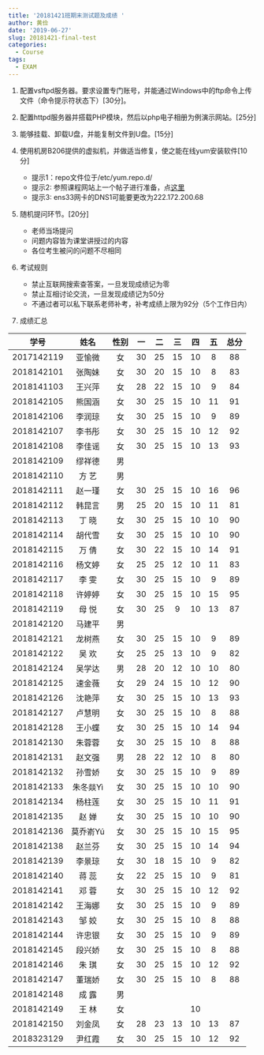 ```yaml
---
title: '20181421班期末测试题及成绩 '
author: 黄俭
date: '2019-06-27'
slug: 20181421-final-test
categories:
  - Course
tags:
  - EXAM
---
```


1. 配置vsftpd服务器。要求设置专门账号，并能通过Windows中的ftp命令上传文件（命令提示符状态下）[30分]。

1. 配置httpd服务器并搭载PHP模块，然后以php电子相册为例演示网站。[25分]

1. 能够挂载、卸载U盘，并能复制文件到U盘。[15分]

1. 使用机房B206提供的虚拟机，并做适当修复，使之能在线yum安装软件[10分]
    - 提示1：repo文件位于/etc/yum.repo.d/
    - 提示2: 参照课程网站上一个帖子进行准备，点[这里](https://huangjianlinux.netlify.com/post/2019/05/27/centos7-yum-repo-update/)
    - 提示3: ens33网卡的DNS1可能要更改为222.172.200.68

1. 随机提问环节。[20分]
    - 老师当场提问
    - 问题内容皆为课堂讲授过的内容
    - 各位考生被问的问题不尽相同

1. 考试规则
    - 禁止互联网搜索查答案，一旦发现成绩记为零
    - 禁止互相讨论交流，一旦发现成绩记为50分
    - 不通过者可以私下联系老师补考，补考成绩上限为92分（5个工作日内）
    
1. 成绩汇总

|学号         |      姓名| 性别    | 一    |  二  |  三 | 四 | 五 | 总分 |
|:-----------:|:--------:|:-------:|:-----:|:----:|:---:|:--:|:--:|:----:|
|   2017142119|    亚愉微| 女      |  30   |  25  | 15  | 10 | 8  |   88 |
|   2018142101|    张陶妹| 女      |  30   |  20  | 15  | 10 | 8  |   83 |
|   2018141103|    王兴萍| 女      |  28   |  22  | 15  | 10 |  9 |  84  |
|   2018142105|    熊国涵| 女      |  30   |  25  | 15  | 10 |11  |   91 |
|   2018142106|    李润琼| 女      |  30   |  25  | 15  | 10 | 9  |   89 |
|   2018142107|    李书彤| 女      |  30   |  25  | 15  | 10 |12  |   92 |
|   2018142108|    李佳谣| 女      |  30   |  25  | 15  | 10 |13  |   93 |
|   2018142109|    缪祥德| 男      |       |      |     |    |    |      |
|   2018142110|    方  艺| 男      |       |      |     |    |    |      |
|   2018142111|    赵一瑾| 女      |  30   |  25  | 15  | 10 |16  |   96 |
|   2018142112|    韩昆言| 男      |  25   |  20  | 15  | 10 |11  |   81 |
|   2018142113|    丁  晓| 女      |  30   |  25  | 15  |10  | 10 |  90  |
|   2018142114|    胡代雪| 女      |  30   |  25  | 15  | 10 |10  |   90 |
|   2018142115|    万  倩| 女      |  30   |  22  |  15 |  10| 14 |  91  |
|   2018142116|    杨文婷| 女      |  25   |  25  |  12 | 10 |  11|   83 |
|   2018142117|    李  雯| 女      |  30   |  25  | 15  | 10 | 9  |   89 |
|   2018142118|    许婷婷| 女      |  30   |  25  | 15  | 10 | 15 |  95  |
|   2018142119|    母  悦| 女      |   30  |   25 | 9   | 10 | 13 |   87 |
|   2018142120|    马建平| 男      |       |      |     |    |    |      |
|   2018142121|    龙树燕| 女      |  30   |  25  | 15  | 10 | 9  |   89 |
|   2018142122|    吴  欢| 女      |  25   |  25  |  13 | 10 | 9  |  82  |
|   2018142124|    吴学达| 男      |  28   |  20  |  12 | 10 |  10|   80 |
|   2018142125|    速金薇| 女      |  29   |  24  |  15 | 10 |  12|   90 |
|   2018142126|    沈艳萍| 女      |  30   |  25  | 15  | 10 | 13 |  93  |
|   2018142127|    卢慧明| 女      |  30   |  25  | 15  | 10 | 8  |  88  |
|   2018142128|    王小蝶| 女      |  30   |  25  | 15  | 10 | 14 |   94 |
|   2018142130|    朱蓉蓉| 女      |  30   |  25  | 15  | 10 | 8  |  88  |
|   2018142131|    赵文强| 男      |  28   |  22  | 12  | 10 | 8  |  80  |
|   2018142132|    孙雪娇| 女      |  30   |  25  | 15  | 10 |  9 | 89   |
|   2018142133|  朱冬燚Yì| 女      |  30   |  25  | 15  | 10 | 10 |  90  |
|   2018142134|    杨柱莲| 女      |  30   |  25  | 15  | 10 | 11 |   91 |
|   2018142135|    赵  婵| 女      |  30   |  25  | 15  | 10 | 10 |   90 |
|   2018142136|  莫乔嵛Yú| 女      |  30   |  25  | 15  | 10 | 15 |   95 |
|   2018142138|    赵兰芬| 女      |  30   |  25  | 15  | 10 | 14 |   94 |
|   2018142139|    李景琼| 女      |  30   |  18  | 15  | 10 | 9  |   82 |
|   2018142140|    蒋  蕊| 女      |  22   |  25  | 15  | 10 | 9  |   81 |
|   2018142141|    邓  蓉| 女      |  30   |  25  | 15  | 10 | 12 |   92 |
|   2018142142|    王海娜| 女      |  30   |  25  | 15  | 10 | 9  |   89 |
|   2018142143|    邹  姣| 女      |  30   |  25  |  15 |10  | 8  |   88 |
|   2018142144|    许忠银| 女      |  30   |  25  | 15  | 10 | 9  |   89 |
|   2018142145|    段兴娇| 女      |  30   |  25  | 15  | 10 | 8  |   88 |
|   2018142146|    朱  琪| 女      |  30   |  25  | 15  | 10 | 12 |   92 |
|   2018142147|    董瑞娇| 女      |  30   |  25  | 15  | 10 | 8  |   88 |
|   2018142148|    成  露| 男      |       |      |     |    |    |      |
|   2018142149|    王  林| 女      |       |      |     | 10 |    |      |
|   2018142150|    刘金凤| 女      |  28   |  23  | 13  | 10 | 13 | 87   |
|   2018323129|    尹红霞| 女      |  30   |  25  | 15  | 10 | 12 | 92   |
